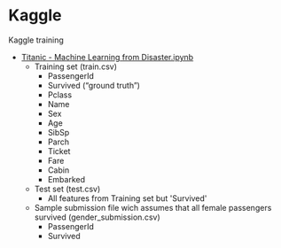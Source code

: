# Kaggle
Kaggle training
* [Titanic - Machine Learning from Disaster.ipynb](https://github.com/JonatasFontele/Kaggle/tree/main/Titanic)
  * Training set (train.csv)
    * PassengerId
    * Survived (“ground truth”)
    * Pclass
    * Name
    * Sex
    * Age
    * SibSp
    * Parch
    * Ticket
    * Fare
    * Cabin
    * Embarked
  * Test set (test.csv)
    * All features from Training set but 'Survived'
  * Sample submission file wich assumes that all female passengers survived (gender_submission.csv)
    * PassengerId
    * Survived

